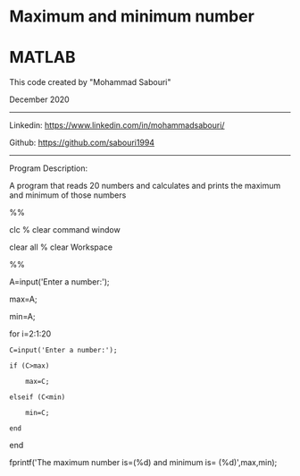 # Maximum and minimum number

# MATLAB

This code created by "Mohammad Sabouri"

December 2020

----------------------------------------------------------

Linkedin:   https://www.linkedin.com/in/mohammadsabouri/

Github:     https://github.com/sabouri1994

----------------------------------------------------------

Program Description:

A program that reads 20 numbers and calculates and prints the maximum and minimum of those numbers

%%

clc  % clear command window

clear all  % clear Workspace

%%

A=input('Enter a number:');

max=A;

min=A;

for i=2:1:20

    C=input('Enter a number:');
	
    if (C>max)
	
        max=C;
		
    elseif (C<min)
	
        min=C;
		
    end
	
end

fprintf('The maximum number is=(%d) and minimum is= (%d)',max,min);
